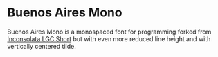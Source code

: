 # Buenos Aires Mono

Buenos Aires Mono is a monospaced font for programming forked from [Inconsolata LGC Short](https://github.com/eggsyntax/Inconsolata-LGC-Short) but with even more reduced line height and with vertically centered tilde.
